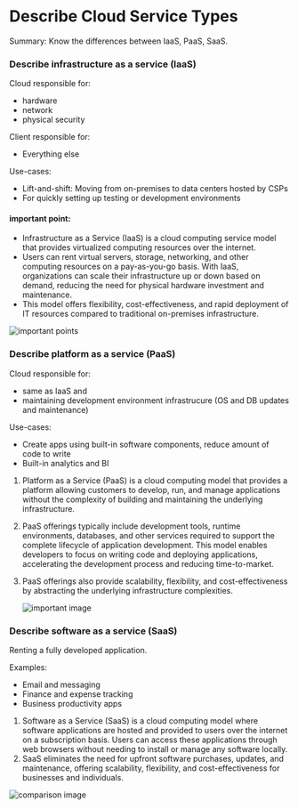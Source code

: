 # Describe Cloud Service Types  

Summary: Know the differences between IaaS, PaaS, SaaS.  

### Describe infrastructure as a service (IaaS)
Cloud responsible for:
- hardware
- network
- physical security

Client responsible for:
- Everything else

Use-cases:
- Lift-and-shift: Moving from on-premises to data centers hosted by CSPs
- For quickly setting up testing or development environments

#### important point:
* Infrastructure as a Service (IaaS) is a cloud computing service model that provides virtualized computing resources over the internet. 
* Users can rent virtual servers, storage, networking, and other computing resources on a pay-as-you-go basis. With IaaS, organizations can scale their infrastructure up or down based on demand, reducing the need for physical hardware investment and maintenance. 
* This model offers flexibility, cost-effectiveness, and rapid deployment of IT resources compared to traditional on-premises infrastructure.

![important points](https://github.com/Pintu764/Microsoft-Azure-fundamental-AZ-900-notes/assets/159055209/02f09c47-0ffd-49be-8ccb-4b210158f179)
  
### Describe platform as a service (PaaS)
Cloud responsible for:
- same as IaaS and
- maintaining development environment infrastrucure (OS and DB updates and maintenance)

Use-cases:
- Create apps using built-in software components, reduce amount of code to write
- Built-in analytics and BI

1. Platform as a Service (PaaS) is a cloud computing model that provides a platform allowing customers to develop, run, and manage applications without the complexity of building and maintaining the underlying infrastructure. 
2. PaaS offerings typically include development tools, runtime environments, databases, and other services required to support the complete lifecycle of application development. This model enables developers to focus on writing code and deploying applications, accelerating the development process and reducing time-to-market.
3. PaaS offerings also provide scalability, flexibility, and cost-effectiveness by abstracting the underlying infrastructure complexities.


   ![important image](https://github.com/Pintu764/Microsoft-Azure-fundamental-AZ-900-notes/assets/159055209/26d365d3-5bc9-4a2e-a64b-9a4003778683)

### Describe software as a service (SaaS)
Renting a fully developed application.

Examples:
- Email and messaging
- Finance and expense tracking
- Business productivity apps

1. Software as a Service (SaaS) is a cloud computing model where software applications are hosted and provided to users over the internet on a subscription basis. Users can access these applications through web browsers without needing to install or manage any software locally.
2. SaaS eliminates the need for upfront software purchases, updates, and maintenance, offering scalability, flexibility, and cost-effectiveness for businesses and individuals.

![comparison image](https://github.com/Pintu764/Microsoft-Azure-fundamental-AZ-900-notes/assets/159055209/65d11588-b51e-4907-b90e-42d7feb7c4f6)
